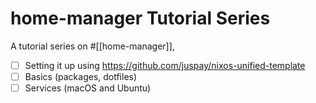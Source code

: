 
# home-manager Tutorial Series

A tutorial series on #[[home-manager]],

- [ ] Setting it up using https://github.com/juspay/nixos-unified-template
- [ ] Basics (packages, dotfiles)
- [ ] Services (macOS and Ubuntu)

